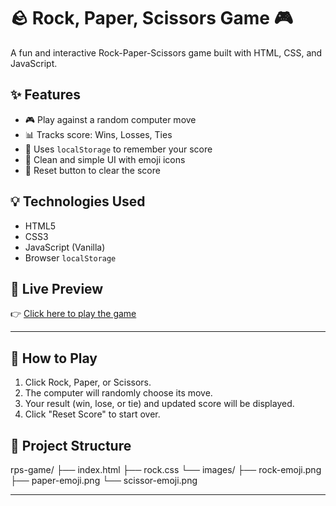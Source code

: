 # 🪨 Rock, Paper, Scissors Game 🎮

A fun and interactive Rock-Paper-Scissors game built with HTML, CSS, and JavaScript.

## ✨ Features

- 🎮 Play against a random computer move
- 📊 Tracks score: Wins, Losses, Ties
- 🧠 Uses `localStorage` to remember your score
- 🎨 Clean and simple UI with emoji icons
- 🔁 Reset button to clear the score

## 💡 Technologies Used

- HTML5
- CSS3
- JavaScript (Vanilla)
- Browser `localStorage`

## 🚀 Live Preview

👉 [Click here to play the game](https://fatimanisar678.github.io/rps-game/)

---

## 🚀 How to Play

1. Click Rock, Paper, or Scissors.
2. The computer will randomly choose its move.
3. Your result (win, lose, or tie) and updated score will be displayed.
4. Click "Reset Score" to start over.

## 📂 Project Structure
  rps-game/
├── index.html
├── rock.css
└── images/
    ├── rock-emoji.png
    ├── paper-emoji.png
    └── scissor-emoji.png

---




  
  

